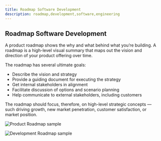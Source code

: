 ```yaml
---
title: Roadmap Software Development
description: roadmap,development,software,engineering
---
```


## Roadmap Software Development

A product roadmap shows the why and what behind what you’re building.
A roadmap is a high-level visual summary that maps out the vision and
direction of your product offering over time.

The roadmap has several ultimate goals:

* Describe the vision and strategy
* Provide a guiding document for executing the strategy
* Get internal stakeholders in alignment
* Facilitate discussion of options and scenario planning
* Help communicate to external stakeholders, including customers

The roadmap should focus, therefore, on high-level strategic concepts
— such driving growth, new market penetration, customer satisfaction, or market position.

![Product Roadmap sample]({{site.baseurl}}/images/product-roadmap.png)

![Development Roadmap sample]({{site.baseurl}}/images/product-roadmap2.png)

